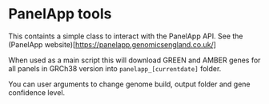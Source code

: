 # PanelApp tools

This containts a simple class to interact with the PanelApp API. See the (PanelApp website)[https://panelapp.genomicsengland.co.uk/]

When used as a main script this will download GREEN and AMBER genes for all panels in GRCh38 version into `panelapp_[currentdate]` folder.

You can user arguments to change genome build, output folder and gene confidence level.